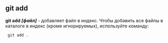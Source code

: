 ## git add

**git add *[файл]*** - добавляет файл в индекс.
Чтобы добавить все файлы в каталоге в индекс (кроме игнорируемых), используйте команду:

```bash=
 git add .
 ```